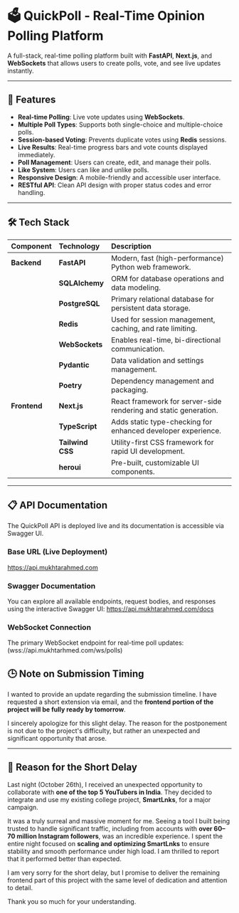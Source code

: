 # 🗳️ QuickPoll - Real-Time Opinion Polling Platform

A full-stack, real-time polling platform built with **FastAPI**, **Next.js**, and **WebSockets** that allows users to create polls, vote, and see live updates instantly.

---

## 🚀 Features

- **Real-time Polling**: Live vote updates using **WebSockets**.
- **Multiple Poll Types**: Supports both single-choice and multiple-choice polls.
- **Session-based Voting**: Prevents duplicate votes using **Redis** sessions.
- **Live Results**: Real-time progress bars and vote counts displayed immediately.
- **Poll Management**: Users can create, edit, and manage their polls.
- **Like System**: Users can like and unlike polls.
- **Responsive Design**: A mobile-friendly and accessible user interface.
- **RESTful API**: Clean API design with proper status codes and error handling.

---

## 🛠️ Tech Stack

| Component    | Technology       | Description                                                      |
| :----------- | :--------------- | :--------------------------------------------------------------- |
| **Backend**  | **FastAPI**      | Modern, fast (high-performance) Python web framework.            |
|              | **SQLAlchemy**   | ORM for database operations and data modeling.                   |
|              | **PostgreSQL**   | Primary relational database for persistent data storage.         |
|              | **Redis**        | Used for session management, caching, and rate limiting.         |
|              | **WebSockets**   | Enables real-time, bi-directional communication.                 |
|              | **Pydantic**     | Data validation and settings management.                         |
|              | **Poetry**       | Dependency management and packaging.                             |
| **Frontend** | **Next.js**      | React framework for server-side rendering and static generation. |
|              | **TypeScript**   | Adds static type-checking for enhanced developer experience.     |
|              | **Tailwind CSS** | Utility-first CSS framework for rapid UI development.            |
|              | **heroui**    | Pre-built, customizable UI components.                           |

---

## 📋 API Documentation

The QuickPoll API is deployed live and its documentation is accessible via Swagger UI.

### Base URL (Live Deployment)

https://api.mukhtarahmed.com

### Swagger Documentation

You can explore all available endpoints, request bodies, and responses using the interactive Swagger UI: https://api.mukhtarahmed.com/docs

### WebSocket Connection

The primary WebSocket endpoint for real-time poll updates: (wss://api.mukhtarhmed.com/ws/polls)


## 🕒 Note on Submission Timing

I wanted to provide an update regarding the submission timeline. I have requested a short extension via email, and the **frontend portion of the project will be fully ready by tomorrow**.

I sincerely apologize for this slight delay. The reason for the postponement is not due to the project's difficulty, but rather an unexpected and significant opportunity that arose.

---

## 🌟 Reason for the Short Delay

Last night (October 26th), I received an unexpected opportunity to collaborate with **one of the top 5 YouTubers in India**. They decided to integrate and use my existing college project, **SmartLnks**, for a major campaign.

It was a truly surreal and massive moment for me. Seeing a tool I built being trusted to handle significant traffic, including from accounts with **over 60–70 million Instagram followers**, was an incredible experience. I spent the entire night focused on **scaling and optimizing SmartLnks** to ensure stability and smooth performance under high load. I am thrilled to report that it performed better than expected.

I am very sorry for the short delay, but I promise to deliver the remaining frontend part of this project with the same level of dedication and attention to detail.

Thank you so much for your understanding.